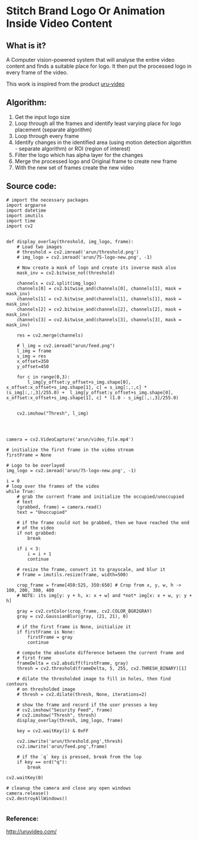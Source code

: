 Stitch Brand Logo Or Animation Inside Video Content
===================================================

## What is it?
A Computer vision-powered system that will analyse the entire video content and finds a suitable place for logo. It then put the processed logo in every frame of the video.

This work is inspired from the product [uru-video](http://uruvideo.com/)

## Algorithm:
1. Get the input logo size
2. Loop through all the frames and identify least varying place for logo placement (separate algorithm)
3. Loop through every frame
4. Identify changes in the identified area (using motion detection algorithm - separate algorithm) or ROI (region of interest)
5. Filter the logo which has alpha layer for the changes
6. Merge the processed logo and Original frame to create new frame
7. With the new set of frames create the new video


## Source code:

```
# import the necessary packages
import argparse
import datetime
import imutils
import time
import cv2


def display_overlay(threshold, img_logo, frame):
	# Load two images
	# threshold = cv2.imread('arun/threshold.png')
	# img_logo = cv2.imread('arun/75-logo-new.png', -1)
	
	# Now create a mask of logo and create its inverse mask also
	mask_inv = cv2.bitwise_not(threshold)

	channels = cv2.split(img_logo)
	channels[0] = cv2.bitwise_and(channels[0], channels[1], mask = mask_inv)
	channels[1] = cv2.bitwise_and(channels[1], channels[1], mask = mask_inv)
	channels[2] = cv2.bitwise_and(channels[2], channels[2], mask = mask_inv)
	channels[3] = cv2.bitwise_and(channels[3], channels[3], mask = mask_inv)

	res = cv2.merge(channels)

	# l_img = cv2.imread("arun/feed.png")
	l_img = frame
	s_img = res
	x_offset=350
	y_offset=450

	for c in range(0,3):
	    l_img[y_offset:y_offset+s_img.shape[0], x_offset:x_offset+s_img.shape[1], c] = s_img[:,:,c] * (s_img[:,:,3]/255.0) +  l_img[y_offset:y_offset+s_img.shape[0], x_offset:x_offset+s_img.shape[1], c] * (1.0 - s_img[:,:,3]/255.0)


	cv2.imshow("Thresh", l_img)




camera = cv2.VideoCapture('arun/video_file.mp4')
 
# initialize the first frame in the video stream
firstFrame = None

# Logo to be overlayed
img_logo = cv2.imread('arun/75-logo-new.png', -1)

i = 0
# loop over the frames of the video
while True:
	# grab the current frame and initialize the occupied/unoccupied
	# text
	(grabbed, frame) = camera.read()
	text = "Unoccupied"
 
	# if the frame could not be grabbed, then we have reached the end
	# of the video
	if not grabbed:
		break
	
	if i < 3:
		i = i + 1
		continue
 
	# resize the frame, convert it to grayscale, and blur it
	# frame = imutils.resize(frame, width=500)

	crop_frame = frame[450:525, 350:650] # Crop from x, y, w, h -> 100, 200, 300, 400
	# NOTE: its img[y: y + h, x: x + w] and *not* img[x: x + w, y: y + h]

	gray = cv2.cvtColor(crop_frame, cv2.COLOR_BGR2GRAY)
	gray = cv2.GaussianBlur(gray, (21, 21), 0)
 
	# if the first frame is None, initialize it
	if firstFrame is None:
		firstFrame = gray
		continue

	# compute the absolute difference between the current frame and
	# first frame
	frameDelta = cv2.absdiff(firstFrame, gray)
	thresh = cv2.threshold(frameDelta, 5, 255, cv2.THRESH_BINARY)[1]
 
	# dilate the thresholded image to fill in holes, then find contours
	# on thresholded image
	# thresh = cv2.dilate(thresh, None, iterations=2)

	# show the frame and record if the user presses a key
	# cv2.imshow("Security Feed", frame)
	# cv2.imshow("Thresh", thresh)
	display_overlay(thresh, img_logo, frame)
	
	key = cv2.waitKey(1) & 0xFF

	cv2.imwrite('arun/threshold.png',thresh)
	cv2.imwrite('arun/feed.png',frame)
 
	# if the `q` key is pressed, break from the lop
	if key == ord("q"):
		break

cv2.waitKey(0)

# cleanup the camera and close any open windows
camera.release()
cv2.destroyAllWindows()


```

### Reference:
http://uruvideo.com/
